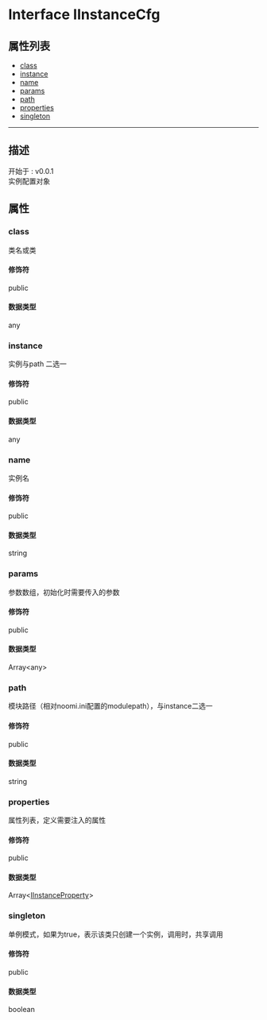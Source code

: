 # Interface IInstanceCfg
## 属性列表
+ [class](#PROP_class)
+ [instance](#PROP_instance)
+ [name](#PROP_name)
+ [params](#PROP_params)
+ [path](#PROP_path)
+ [properties](#PROP_properties)
+ [singleton](#PROP_singleton)
  
---
## 描述
<font class="since">开始于 : v0.0.1</font>  
实例配置对象  
## 属性
### <a id="PROP_class">class</a>
类名或类  
#### 修饰符
<font class="modifier">public</font>  
#### 数据类型
<font class='datatype'>any</font>  
### <a id="PROP_instance">instance</a>
实例与path 二选一  
#### 修饰符
<font class="modifier">public</font>  
#### 数据类型
<font class='datatype'>any</font>  
### <a id="PROP_name">name</a>
实例名  
#### 修饰符
<font class="modifier">public</font>  
#### 数据类型
<font class='datatype'>string</font>  
### <a id="PROP_params">params</a>
参数数组，初始化时需要传入的参数  
#### 修饰符
<font class="modifier">public</font>  
#### 数据类型
<font class='datatype'>Array&lt;any&gt;</font>  
### <a id="PROP_path">path</a>
模块路径（相对noomi.ini配置的modulepath），与instance二选一  
#### 修饰符
<font class="modifier">public</font>  
#### 数据类型
<font class='datatype'>string</font>  
### <a id="PROP_properties">properties</a>
属性列表，定义需要注入的属性  
#### 修饰符
<font class="modifier">public</font>  
#### 数据类型
<font class='datatype'>Array&lt;[IInstanceProperty](/webroute/api/iinstanceproperty)&gt;</font>  
### <a id="PROP_singleton">singleton</a>
单例模式，如果为true，表示该类只创建一个实例，调用时，共享调用  
#### 修饰符
<font class="modifier">public</font>  
#### 数据类型
<font class='datatype'>boolean</font>  
